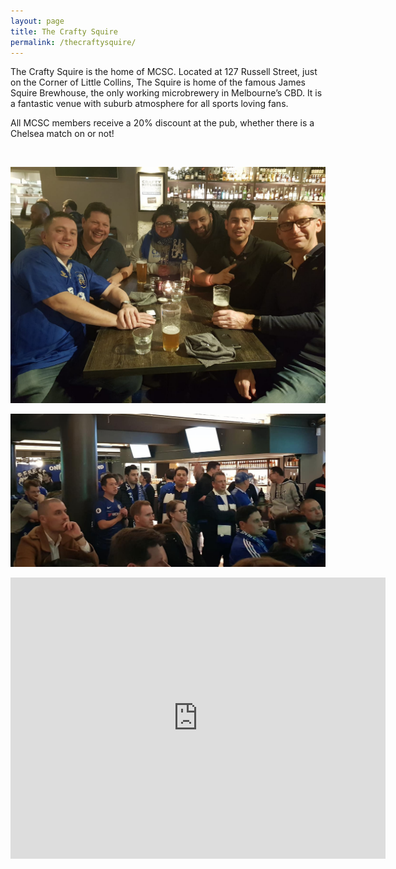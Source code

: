 ```yaml
---
layout: page
title: The Crafty Squire
permalink: /thecraftysquire/
---
```

The Crafty Squire is the home of MCSC. Located at 127 Russell Street, just on the Corner of Little Collins, The Squire is home of the famous James Squire Brewhouse, the only working microbrewery in Melbourne’s CBD. It is a fantastic venue with suburb atmosphere for all sports loving fans.

All MCSC members receive a 20% discount at the pub, whether there is a Chelsea match on or not!

<br>

![craftysquireone](/assets/craftySquire1.jpg)
<br>

![craftysquireone](/assets/craftySquire2.jpg)

<iframe src="https://www.google.com/maps/embed?pb=!1m14!1m8!1m3!1d12607.945879527155!2d144.9682584!3d-37.8137859!3m2!1i1024!2i768!4f13.1!3m3!1m2!1s0x0%3A0xe8d220ef3bdbf121!2sThe+Crafty+Squire!5e0!3m2!1sen!2sau!4v1566297572422!5m2!1sen!2sau" width="600" height="450" frameborder="0" style="border:0; align:middle" allowfullscreen></iframe>
